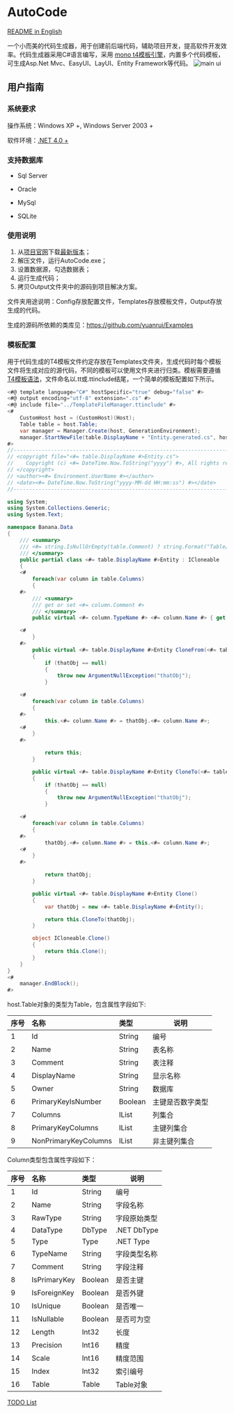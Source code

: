 # AutoCode
[README in English](README-EN.md)

一个小而美的代码生成器，用于创建前后端代码，辅助项目开发，提高软件开发效率。代码生成器采用C#语言编写，采用 [mono t4模板引擎](https://github.com/mono/t4)，内置多个代码模板，可生成Asp.Net Mvc、EasyUI、LayUI、Entity Framework等代码。
![main ui](https://user-images.githubusercontent.com/3859838/87500061-367c6880-c68e-11ea-8506-4a9683413402.png)

## 用户指南

### 系统要求

操作系统：Windows XP +,  Windows Server 2003 +

软件环境：[.NET 4.0 +](https://download.microsoft.com/download/9/5/A/95A9616B-7A37-4AF6-BC36-D6EA96C8DAAE/dotNetFx40_Full_x86_x64.exe)

### 支持数据库

- Sql Server

- Oracle

- MySql

- SQLite

### 使用说明

1. 从[项目官网](https://github.com/yuanrui/CodeGenerator)下载[最新版本](https://github.com/yuanrui/CodeGenerator/releases)；
2. 解压文件，运行AutoCode.exe；
3. 设置数据源，勾选数据表；
4. 运行生成代码；
5. 拷贝Output文件夹中的源码到项目解决方案。

文件夹用途说明：Config存放配置文件，Templates存放模板文件，Output存放生成的代码。

生成的源码所依赖的类库见：https://github.com/yuanrui/Examples

### 模板配置

用于代码生成的T4模板文件约定存放在Templates文件夹，生成代码时每个模板文件将生成对应的源代码，不同的模板可以使用文件夹进行归类。模板需要遵循[T4模板语法](https://docs.microsoft.com/zh-cn/visualstudio/modeling/code-generation-and-t4-text-templates)，文件命名以.tt或.ttinclude结尾，一个简单的模板配置如下所示。

```c#
<#@ template language="C#" hostSpecific="true" debug="false" #>
<#@ output encoding="utf-8" extension=".cs" #>
<#@ include file="../TemplateFileManager.ttinclude" #>
<# 
	CustomHost host = (CustomHost)(Host);
	Table table = host.Table;
    var manager = Manager.Create(host, GenerationEnvironment);
	manager.StartNewFile(table.DisplayName + "Entity.generated.cs", host.GetValue("OutputPath").ToString() + "\\Samples\\Generated");
#>
//------------------------------------------------------------------------------
// <copyright file="<#= table.DisplayName #>Entity.cs">
//    Copyright (c) <#= DateTime.Now.ToString("yyyy") #>, All rights reserved.
// </copyright>
// <author><#= Environment.UserName #></author>
// <date><#= DateTime.Now.ToString("yyyy-MM-dd HH:mm:ss") #></date>
//------------------------------------------------------------------------------

using System;
using System.Collections.Generic;
using System.Text;

namespace Banana.Data
{
    /// <summary>
    /// <#= string.IsNullOrEmpty(table.Comment) ? string.Format("Table/View [{0}] map to [{1}] entity class", table.Name, table.DisplayName) : table.Comment #>
    /// </summary>
    public partial class <#= table.DisplayName #>Entity : ICloneable
    {
    <# 
        foreach(var column in table.Columns)
        {
    #>
        /// <summary>
        /// get or set <#= column.Comment #>
        /// </summary>
        public virtual <#= column.TypeName #> <#= column.Name #> { get; set; }

    <#
        }
    #>
        public virtual <#= table.DisplayName #>Entity CloneFrom(<#= table.DisplayName #>Entity thatObj)
        {
            if (thatObj == null)
            {
                throw new ArgumentNullException("thatObj");
            }

    <# 
        foreach(var column in table.Columns)
        {
    #>
            this.<#= column.Name #> = thatObj.<#= column.Name #>;
    <#
        }
    #>

            return this;
        }

        public virtual <#= table.DisplayName #>Entity CloneTo(<#= table.DisplayName #>Entity thatObj)
        {
            if (thatObj == null)
            {
                throw new ArgumentNullException("thatObj");
            }

    <# 
        foreach(var column in table.Columns)
        {
    #>
            thatObj.<#= column.Name #> = this.<#= column.Name #>;
    <#
        }
    #>

            return thatObj;
        }

        public virtual <#= table.DisplayName #>Entity Clone()
        {
            var thatObj = new <#= table.DisplayName #>Entity();

            return this.CloneTo(thatObj);
        }

        object ICloneable.Clone()
        {
            return this.Clone();
        }
    }
}
<# 
	manager.EndBlock(); 
#>
```

host.Table对象的类型为Table，包含属性字段如下:

| 序号 | 名称                 | 类型          | 说明             |
| :--- | :------------------- | :------------ | ---------------- |
| 1    | Id                   | String        | 编号             |
| 2    | Name                 | String        | 表名称           |
| 3    | Comment              | String        | 表注释           |
| 4    | DisplayName          | String        | 显示名称         |
| 5    | Owner                | String        | 数据库           |
| 6    | PrimaryKeyIsNumber   | Boolean       | 主键是否数字类型 |
| 7    | Columns              | IList<Column> | 列集合           |
| 8    | PrimaryKeyColumns    | IList<Column> | 主键列集合       |
| 9    | NonPrimaryKeyColumns | IList<Column> | 非主键列集合     |

Column类型包含属性字段如下：

| 序号 | 名称         | 类型    | 说明         |
| :--- | :----------- | :------ | ------------ |
| 1    | Id           | String  | 编号         |
| 2    | Name         | String  | 字段名称     |
| 3    | RawType      | String  | 字段原始类型 |
| 4    | DataType     | DbType  | .NET DbType  |
| 5    | Type         | Type    | .NET Type    |
| 6    | TypeName     | String  | 字段类型名称 |
| 7    | Comment      | String  | 字段注释     |
| 8    | IsPrimaryKey | Boolean | 是否主键     |
| 9    | IsForeignKey | Boolean | 是否外键     |
| 10   | IsUnique     | Boolean | 是否唯一     |
| 11   | IsNullable   | Boolean | 是否可为空   |
| 12   | Length       | Int32   | 长度         |
| 13   | Precision    | Int16   | 精度         |
| 14   | Scale        | Int16   | 精度范围     |
| 15   | Index        | Int32   | 索引编号     |
| 16   | Table        | Table   | Table对象    |

[TODO List](https://github.com/yuanrui/CodeGenerator/issues/1)